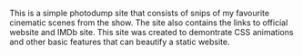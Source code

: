 This is a simple photodump site that consists of snips of my favourite cinematic scenes from the show. The site also contains the links to official website and IMDb site. This site was created to demontrate CSS animations and other basic features that can beautify a static website. 
